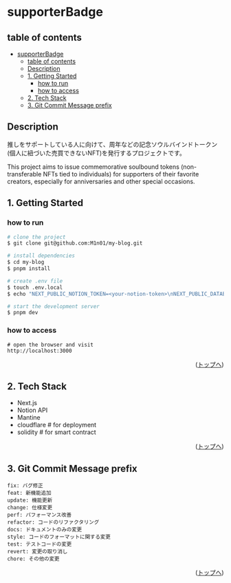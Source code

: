 # supporterBadge

## table of contents

- [supporterBadge](#supporterbadge)
  - [table of contents](#table-of-contents)
  - [Description](#description)
  - [1. Getting Started](#1-getting-started)
    - [how to run](#how-to-run)
    - [how to access](#how-to-access)
  - [2. Tech Stack](#2-tech-stack)
  - [3. Git Commit Message prefix](#3-git-commit-message-prefix)

## Description
推しをサポートしている人に向けて、周年などの記念ソウルバインドトークン(個人に紐づいた売買できないNFT)を発行するプロジェクトです。

This project aims to issue commemorative soulbound tokens (non-transferable NFTs tied to individuals) for supporters of their favorite creators, especially for anniversaries and other special occasions.


## 1. Getting Started

### how to run

```bash
# clone the project
$ git clone git@github.com:M1n01/my-blog.git

# install dependencies
$ cd my-blog
$ pnpm install

# create .env file
$ touch .env.local
$ echo "NEXT_PUBLIC_NOTION_TOKEN=<your-notion-token>\nNEXT_PUBLIC_DATABASE_ID=<your-notion-database-id>" > .env.local

# start the development server
$ pnpm dev
```

### how to access

```
# open the browser and visit
http://localhost:3000
```

<p align="right">(<a href="#top">トップへ</a>)</p>

## 2. Tech Stack

- Next.js
- Notion API
- Mantine
- cloudflare # for deployment
- solidity # for smart contract

<p align="right">(<a href="#top">トップへ</a>)</p>

## 3. Git Commit Message prefix

```
fix: バグ修正
feat: 新機能追加
update: 機能更新
change: 仕様変更
perf: パフォーマンス改善
refactor: コードのリファクタリング
docs: ドキュメントのみの変更
style: コードのフォーマットに関する変更
test: テストコードの変更
revert: 変更の取り消し
chore: その他の変更
```

<p align="right">(<a href="#top">トップへ</a>)</p>
